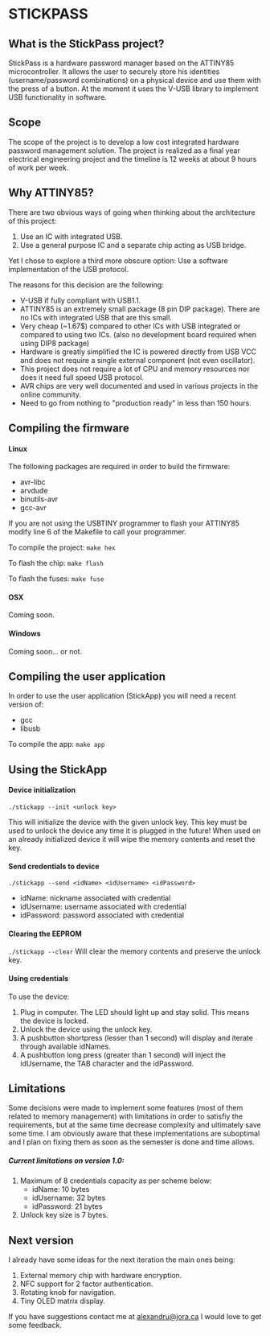 # STICKPASS

## What is the StickPass project?
StickPass is a hardware password manager based on the ATTINY85 microcontroller. It allows the user to securely store his identities (username/password combinations) on a physical device and use them with the press of a button. At the moment it uses the V-USB library to implement USB functionality in software.

## Scope
The scope of the project is to develop a low cost integrated hardware password management solution. The project is realized as a final year electrical engineering project and the timeline is 12 weeks at about 9 hours of work per week.

## Why ATTINY85?
There are two obvious ways of going when thinking about the architecture of this project:

1. Use an IC with integrated USB.
2. Use a general purpose IC and a separate chip acting as USB bridge.

Yet I chose to explore a third more obscure option: Use a software implementation of the USB protocol.


The reasons for this decision are the following:
* V-USB if fully compliant with USB1.1.
* ATTINY85 is an extremely small package (8 pin DIP package). There are no ICs with integrated USB that are this small.
* Very cheap (~1.67$) compared to other ICs with USB integrated or compared to using two ICs. (also no development board required when using DIP8 package)
* Hardware is greatly simplified the IC is powered directly from USB VCC and does not require a single external component (not even oscillator).
* This project does not require a lot of CPU and memory resources nor does it need full speed USB protocol.
* AVR chips are very well documented and used in various projects in the online community.
* Need to go from nothing to "production ready" in less than 150 hours.


## Compiling the firmware

#### Linux
The following packages are required in order to build the firmware:
* avr-libc
* arvdude
* binutils-avr
* gcc-avr

If you are not using the USBTINY programmer to flash your ATTINY85 modify line 6 of the Makefile to call your programmer.

To compile the project: ``` make hex ```

To flash the chip: ``` make flash ```

To flash the fuses: ``` make fuse ```

#### OSX
Coming soon.

#### Windows
Coming soon... or not.


## Compiling the user application
In order to use the user application (StickApp) you will need a recent version of:
* gcc
* libusb

To compile the app: ``` make app ```


## Using the StickApp

#### Device initialization
```./stickapp --init <unlock key> ```

This will initialize the device with the given unlock key. This key must be used to unlock the device any time it is plugged in the future!
When used on an already initialized device it will wipe the memory contents and reset the key.

#### Send credentials to device
```./stickapp --send <idName> <idUsername> <idPassword> ```
* idName: nickname associated with credential
* idUsername: username associated with credential
* idPassword: password associated with credential

#### Clearing the EEPROM
``` ./stickapp --clear ```
Will clear the memory contents and preserve the unlock key.

#### Using credentials
To use the device:
1. Plug in computer. The LED should light up and stay solid. This means the device is locked.
2. Unlock the device using the unlock key.
3. A pushbutton shortpress (lesser than 1 second) will display and iterate through available idNames.
4. A pushbutton long press (greater than 1 second) will inject the idUsername, the TAB character and the idPassword.

## Limitations
Some decisions were made to implement some features (most of them related to memory management) with limitations in order to satisfiy the requirements, but at the same time decrease complexity and ultimately save some time. I am obviously aware that these implementations are suboptimal and I plan on fixing them as soon as the semester is done and time allows.

##### Current limitations on version 1.0:
1. Maximum of 8 credentials capacity as per scheme below:
   * idName: 10 bytes
   * idUsername: 32 bytes
   * idPassword: 21 bytes
2. Unlock key size is 7 bytes.

## Next version
I already have some ideas for the next iteration the main ones being:
1. External memory chip with hardware encryption.
2. NFC support for 2 factor authentication.
3. Rotating knob for navigation.
4. Tiny OLED matrix display.

If you have suggestions contact me at alexandru@jora.ca I would love to get some feedback.

